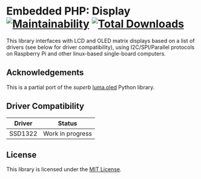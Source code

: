 # Embedded PHP: Display [![Maintainability](https://api.codeclimate.com/v1/badges/ae7b4800dfdfea72b6f7/maintainability)](https://codeclimate.com/github/embedded-php/display/maintainability) [![Total Downloads](https://poser.pugx.org/embedded-php/display/downloads)](//packagist.org/packages/embedded-php/display)

This library interfaces with LCD and OLED matrix displays based on a list of drivers (see below for driver compatibility), using I2C/SPI/Parallel protocols on Raspberry Pi and other linux-based single-board computers.

## Acknowledgements

This is a partial port of the *superb* [luma.oled](https://github.com/rm-hull/luma.oled) Python library.

## Driver Compatibility

Driver  | Status
--------|-------
SSD1322 | Work in progress

## License

This library is licensed under the [MIT License](LICENSE).
